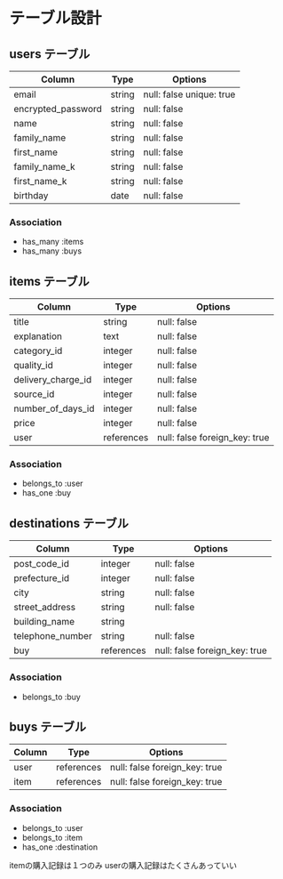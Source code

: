 # テーブル設計

## users テーブル
| Column              | Type    | Options                  |
| ------------------- | ------- | ------------------------ |
| email               | string  | null: false unique: true |
| encrypted_password  | string  | null: false              |
| name                | string  | null: false              |
| family_name         | string  | null: false              |
| first_name          | string  | null: false              |
| family_name_k       | string  | null: false              |
| first_name_k        | string  | null: false              |
| birthday            | date    | null: false              |

### Association
- has_many :items
- has_many :buys


## items テーブル
| Column             | Type       | Options                       |
| ------------------ | ---------- | ----------------------------- |
| title              | string     | null: false                   |
| explanation        | text       | null: false                   |
| category_id        | integer    | null: false                   |
| quality_id         | integer    | null: false                   |
| delivery_charge_id | integer    | null: false                   |
| source_id          | integer    | null: false                   |
| number_of_days_id  | integer    | null: false                   |
| price              | integer    | null: false                   |
| user               | references | null: false foreign_key: true |

### Association
- belongs_to :user
- has_one :buy


## destinations テーブル
| Column                 | Type       | Options                       |
| ---------------------- | ---------- | ----------------------------- |
| post_code_id           | integer    | null: false                   |
| prefecture_id          | integer    | null: false                   |
| city                   | string     | null: false                   |
| street_address         | string     | null: false                   |
| building_name          | string     |                               |
| telephone_number       | string     | null: false                   |
| buy                    | references | null: false foreign_key: true |

### Association
- belongs_to :buy


## buys テーブル
| Column                 | Type       | Options                       |
| ---------------------- | ---------- | ----------------------------- |
| user                   | references | null: false foreign_key: true |
| item                   | references | null: false foreign_key: true |

### Association
- belongs_to :user
- belongs_to :item
- has_one :destination

itemの購入記録は１つのみ
userの購入記録はたくさんあっていい